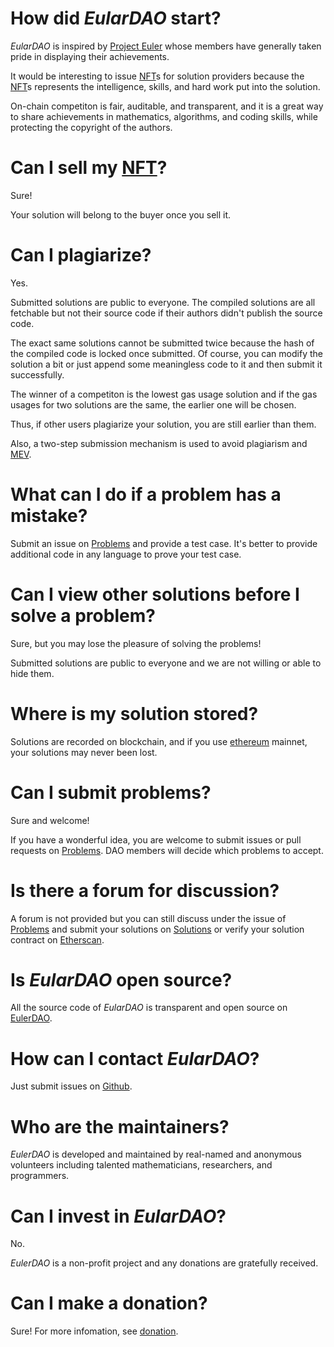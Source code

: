 # How did *EularDAO* start?

*EularDAO* is inspired by [Project Euler](https://projecteuler.net) whose members have generally taken pride in displaying their achievements.

It would be interesting to issue [NFT](https://en.wikipedia.org/wiki/Non-fungible_token)s for solution providers because the [NFT](https://en.wikipedia.org/wiki/Non-fungible_token)s represents the intelligence, skills, and hard work put into the solution.

On-chain competiton is fair, auditable, and transparent, and it is a great way to share achievements in mathematics, algorithms, and coding skills, while protecting the copyright of the authors.

# Can I sell my [NFT](https://en.wikipedia.org/wiki/Non-fungible_token)? 

Sure!

Your solution will belong to the buyer once you sell it.

# Can I plagiarize?

Yes.

Submitted solutions are public to everyone. The compiled solutions are all fetchable but not their source code if their authors didn't publish the source code.

The exact same solutions cannot be submitted twice because the hash of the compiled code is locked once submitted. Of course, you can modify the solution a bit or just append some meaningless code to it and then submit it successfully.

The winner of a competiton is the lowest gas usage solution and if the gas usages for two solutions are the same, the earlier one will be chosen.

Thus, if other users plagiarize your solution, you are still earlier than them.

Also, a two-step submission mechanism is used to avoid plagiarism and [MEV](https://github.com/flashbots/mev-research).

# What can I do if a problem has a mistake?

Submit an issue on [Problems](https://github.com/EulerDAO/problems) and provide a test case. It's better to provide additional code in any language to prove your test case.

# Can I view other solutions before I solve a problem?

Sure, but you may lose the pleasure of solving the problems!

Submitted solutions are public to everyone and we are not willing or able to hide them.

# Where is my solution stored?

Solutions are recorded on blockchain, and if you use [ethereum](https://ethereum.org/) mainnet, your solutions may never been lost.

# Can I submit problems?

Sure and welcome!

If you have a wonderful idea, you are welcome to submit issues or pull requests on [Problems](https://github.com/EulerDAO/problems). DAO members will decide which problems to accept.

# Is there a forum for discussion?

A forum is not provided but you can still discuss under the issue of [Problems](https://github.com/EulerDAO/problems) and submit your solutions on [Solutions](https://github.com/EulerDAO/solutions) or verify your solution contract on [Etherscan](https://etherscan.io/).

# Is *EularDAO* open source?

All the source code of *EularDAO* is transparent and open source on [EulerDAO](https://github.com/EulerDAO).

# How can I contact *EularDAO*?

Just submit issues on [Github](https://github.com/EulerDAO).

# Who are the maintainers?

*EulerDAO* is developed and maintained by real-named and anonymous volunteers including talented mathematicians, researchers, and programmers.

# Can I invest in *EularDAO*?

No.

*EulerDAO* is a non-profit project and any donations are gratefully received.

# Can I make a donation?

Sure! For more infomation, see [donation](/donation).
